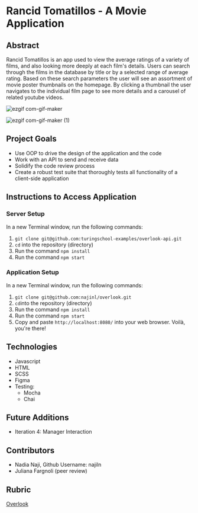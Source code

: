 # Rancid Tomatillos - A Movie Application

## Abstract
Rancid Tomatillos is an app used to view the average ratings of a variety of films, and also looking more deeply at each film's details. Users can search through the films in the database by title or by a selected range of average rating. Based on these search parameters the user will see an assortment of movie poster thumbnails on the homepage. By clicking a thumbnail the user navigates to the individual film page to see more details and a carousel of related youtube videos.

![ezgif com-gif-maker](https://user-images.githubusercontent.com/68795578/135161796-3e1ef992-a0c4-4e49-bcd8-d114f9f6d382.gif)

![ezgif com-gif-maker (1)](https://user-images.githubusercontent.com/68795578/135163144-e7c27392-9c8b-457d-912e-7d9b6a9437d1.gif)


## Project Goals

* Use OOP to drive the design of the application and the code
* Work with an API to send and receive data
* Solidify the code review process
* Create a robust test suite that thoroughly tests all functionality of a client-side application


## Instructions to Access Application

### Server Setup

 In a new Terminal window, run the following commands:
 1. `git clone git@github.com:turingschool-examples/overlook-api.git`
 2. `cd` into the repository (directory)
 3. Run the command `npm install`
 4. Run the command `npm start`

### Application Setup

In a new Terminal window, run the following commands:
1. `git clone git@github.com:najinl/overlook.git`
2. `cd`into the repository (directory)
3. Run the command `npm install`
4. Run the command `npm start`
5. Copy and paste `http://localhost:8080/` into your web browser. Voilà, you're there!

## Technologies
- Javascript
- HTML
- SCSS
- Figma
- Testing:
  - Mocha
  - Chai

## Future Additions
- Iteration 4: Manager Interaction

## Contributors
- Nadia Naji, Github Username: najiln
- Juliana Fargnoli (peer review)

## Rubric
[Overlook](https://frontend.turing.edu/projects/overlook.html)
